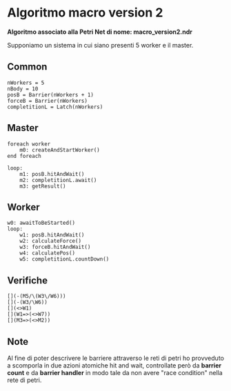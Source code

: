# Algoritmo macro version 2
**Algoritmo associato alla Petri Net di nome: macro_version2.ndr**

Supponiamo un sistema in cui siano presenti 5 worker e il master.

## Common
```
nWorkers = 5
nBody = 10
posB = Barrier(nWorkers + 1)
forceB = Barrier(nWorkers)
completitionL = Latch(nWorkers)
```

## Master
```
foreach worker
    m0: createAndStartWorker()
end foreach

loop:
    m1: posB.hitAndWait()
    m2: completitionL.await()
    m3: getResult()
```

## Worker
```
w0: awaitToBeStarted()
loop:
    w1: posB.hitAndWait()
    w2: calculateForce()
    w3: forceB.hitAndWait()
    w4: calculatePos()
    w5: completitionL.countDown()
``` 

## Verifiche
```
[](-(M5/\(W3\/W6)))
[](-(W3/\W6))
[](<>W1)
[](W1=>(<>W7))
[](M3=>(<>M2))
```

## Note
Al fine di poter descrivere le barriere attraverso le reti di petri ho provveduto a scomporla in due azioni atomiche hit and wait, controllate però da **barrier count** e da **barrier handler** in modo tale da non avere "race condition" nella rete di petri.